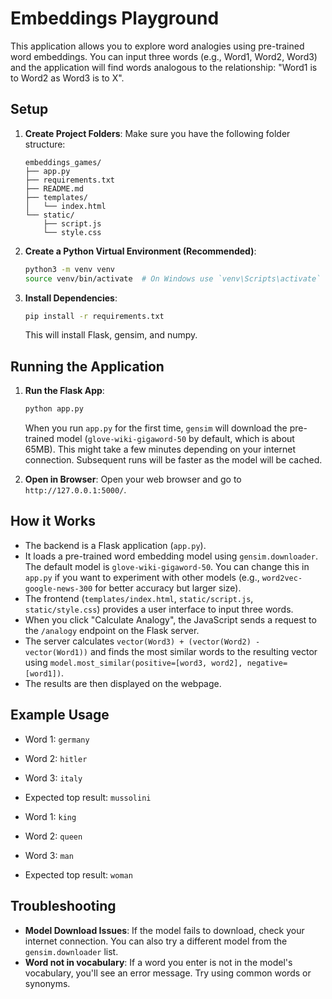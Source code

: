 # Embeddings Playground

This application allows you to explore word analogies using pre-trained word embeddings.
You can input three words (e.g., Word1, Word2, Word3) and the application will find words analogous to the relationship: "Word1 is to Word2 as Word3 is to X".

## Setup

1.  **Create Project Folders**:
    Make sure you have the following folder structure:
    ```
    embeddings_games/
    ├── app.py
    ├── requirements.txt
    ├── README.md
    ├── templates/
    │   └── index.html
    └── static/
        ├── script.js
        └── style.css
    ```

2.  **Create a Python Virtual Environment (Recommended)**:
    ```bash
    python3 -m venv venv
    source venv/bin/activate  # On Windows use `venv\Scripts\activate`
    ```

3.  **Install Dependencies**:
    ```bash
    pip install -r requirements.txt
    ```
    This will install Flask, gensim, and numpy.

## Running the Application

1.  **Run the Flask App**:
    ```bash
    python app.py
    ```
    When you run `app.py` for the first time, `gensim` will download the pre-trained model (`glove-wiki-gigaword-50` by default, which is about 65MB). This might take a few minutes depending on your internet connection. Subsequent runs will be faster as the model will be cached.

2.  **Open in Browser**:
    Open your web browser and go to `http://127.0.0.1:5000/`.

## How it Works

*   The backend is a Flask application (`app.py`).
*   It loads a pre-trained word embedding model using `gensim.downloader`. The default model is `glove-wiki-gigaword-50`. You can change this in `app.py` if you want to experiment with other models (e.g., `word2vec-google-news-300` for better accuracy but larger size).
*   The frontend (`templates/index.html`, `static/script.js`, `static/style.css`) provides a user interface to input three words.
*   When you click "Calculate Analogy", the JavaScript sends a request to the `/analogy` endpoint on the Flask server.
*   The server calculates `vector(Word3) + (vector(Word2) - vector(Word1))` and finds the most similar words to the resulting vector using `model.most_similar(positive=[word3, word2], negative=[word1])`.
*   The results are then displayed on the webpage.

## Example Usage

*   Word 1: `germany`
*   Word 2: `hitler`
*   Word 3: `italy`
*   Expected top result: `mussolini`

*   Word 1: `king`
*   Word 2: `queen`
*   Word 3: `man`
*   Expected top result: `woman`

## Troubleshooting

*   **Model Download Issues**: If the model fails to download, check your internet connection. You can also try a different model from the `gensim.downloader` list.
*   **Word not in vocabulary**: If a word you enter is not in the model's vocabulary, you'll see an error message. Try using common words or synonyms.
